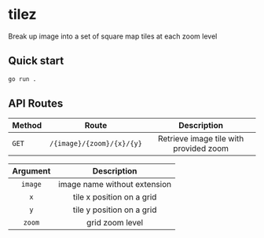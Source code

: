 # tilez
Break up image into a set of square map tiles at each zoom level

## Quick start
```sh
go run .
```

## API Routes
| Method | Route | Description |
|--------|:-----:|:-----------:|
| `GET`  | `/{image}/{zoom}/{x}/{y}` | Retrieve image tile with provided zoom |

| Argument | Description |
|:--------:|:-----------:|
| `image`  | image name without extension |
| `x`      | tile x position on a grid |
| `y`      | tile y position on a grid |
| `zoom`   | grid zoom level |
